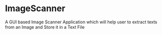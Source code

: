 # ImageScanner
A GUI based Image Scanner Application which will help user to extract texts from an Image and Store it in a Text File

